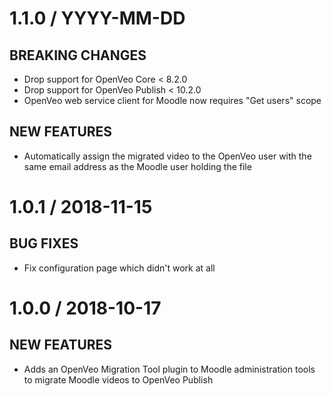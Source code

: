 # 1.1.0 / YYYY-MM-DD

## BREAKING CHANGES

- Drop support for OpenVeo Core &lt; 8.2.0
- Drop support for OpenVeo Publish &lt; 10.2.0
- OpenVeo web service client for Moodle now requires "Get users" scope

## NEW FEATURES

- Automatically assign the migrated video to the OpenVeo user with the same email address as the Moodle user holding the file

# 1.0.1 / 2018-11-15

## BUG FIXES

- Fix configuration page which didn't work at all

# 1.0.0 / 2018-10-17

## NEW FEATURES

- Adds an OpenVeo Migration Tool plugin to Moodle administration tools to migrate Moodle videos to OpenVeo Publish
